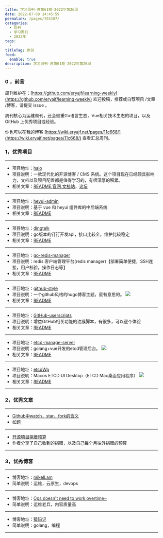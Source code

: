 ```yaml
---
title: 学习周刊-总第61期-2022年第26周
date: 2022-07-09 14:45:59
permalink: /pages/703307/
categories:
  - 周刊
  - 学习周刊
  - 2022年
tags:
  -
titleTag: 原创
feed:
  enable: true
description: 学习周刊-总第61期-2022年第26周
---
```


### 0 ，前言

周刊维护在：[https://github.com/eryajf/learning-weekly](https://github.com/eryajf/learning-weekly)  欢迎投稿，推荐或自荐项目 /文章 /博客，请提交 issue 。

周刊核心为运维周刊，还会侧重Go语言生态，Vue相关技术生态的项目，以及 GitHub 上优秀项目或经验。

你也可以在我的博客 [https://wiki.eryajf.net/pages/11c668/](https://wiki.eryajf.net/pages/11c668/) 查看汇总周刊。


### 1，优秀项目

---
- 项目地址：[halo](https://github.com/halo-dev/halo)
- 项目说明：一款现代化的开源博客 / CMS 系统。这个项目现在已经颇具影响力，文档以及项目配置都是值得学习的，有很深厚的积累。
- 相关文章：[README](https://github.com/halo-dev/halo#readme),[官网](https://halo.run/),[文档站](https://docs.halo.run/)，[论坛](https://bbs.halo.run/)
---
- 项目地址：[heyui-admin](https://github.com/heyui/heyui-admin)
- 项目说明：基于 vue 和 heyui 组件库的中后端系统
- 相关文章：[README](https://github.com/heyui/heyui-admin#readme)
---
- 项目地址：[dingtalk](https://github.com/zhaoyunxing92/dingtalk)
- 项目说明：go版本的钉钉开发api，接口比较全，维护比较稳定
- 相关文章：[README](https://github.com/zhaoyunxing92/dingtalk#readme)
---
- 项目地址：[go-redis-manager](https://github.com/gphper/go-redis-manager)
- 项目说明：redis 客户端管理平台(redis manager)【部署简单便捷，SSH连接，用户校验，操作日志等】
- 相关文章：[README](https://github.com/gphper/go-redis-manager#readme)
---
- 项目地址：[github-style](https://github.com/MeiK2333/github-style)
- 项目说明：一个github风格的hugo博客主题，蛮有意思的。
  ![](http://t.eryajf.net/imgs/2022/06/b1cc4b8269277dff.png)
- 相关文章：[README](https://github.com/MeiK2333/github-style#readme)
---
- 项目地址：[GitHub-userscripts](https://github.com/Mottie/GitHub-userscripts)
- 项目说明：增益GitHub相关功能的油猴脚本，有很多，可以逐个体验
- 相关文章：[README](https://github.com/Mottie/GitHub-userscripts#readme)
---
- 项目地址：[etcd-manage-server](https://github.com/etcd-manage/etcd-manage-server)
- 项目说明：golang+vue开发的etcd管理后台。
  ![](http://t.eryajf.net/imgs/2022/07/8bf9adf044c62b7e.jpg)
- 相关文章：[README](https://github.com/etcd-manage/etcd-manage-server#readme)
---
- 项目地址：[etcdWp](https://github.com/workpieces/etcdWp)
- 项目说明：Macos ETCD UI Desktop（ETCD Mac桌面应用程序）
  ![](http://t.eryajf.net/imgs/2022/07/dc4ca43abe904113.png)
- 相关文章：[README](https://github.com/workpieces/etcdWp#readme)
---
### 2，优秀文章

---
- [Github中watch，star，fork的含义](https://gith-test.readthedocs.io/en/latest/githubuse.html)
- 如题
---
- [开源项目捐赠预算](https://www.leavesongs.com/THINK/open-source-sponsor-budget-for-me.html)
- 作者分享了自己收到的捐赠，以及自己每个月往外捐赠的预算
---

### 3，优秀博客

---
- 博客地址：[mikelLam](https://www.ctq6.cn/)
- 简单说明：运维，云原生，devops
---
- 博客地址：[Ops doesn't need to work overtime~](https://nops.icu/)
- 简单说明：运维老兵，内容质量高
---
- 博客地址：[猿码记](https://liuqh.icu/)
- 简单说明：golang，编程
---